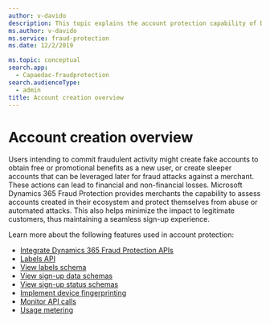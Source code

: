 ```yaml
---
author: v-davido
description: This topic explains the account protection capability of Dynamics 365 Fraud Protection.
ms.author: v-davido
ms.service: fraud-protection
ms.date: 12/2/2019

ms.topic: conceptual
search.app: 
  - Capaedac-fraudprotection
search.audienceType:
  - admin
title: Account creation overview
---
```


# Account creation overview

Users intending to commit fraudulent activity might create fake accounts to obtain free or promotional benefits as a new user, or create sleeper accounts that can be leveraged later for fraud attacks against a merchant. These actions can lead to financial and non-financial losses. Microsoft Dynamics 365 Fraud Protection provides merchants the capability to assess accounts created in their ecosystem and protect themselves from abuse or automated attacks. This also helps minimize the impact to legitimate customers, thus maintaining a seamless sign-up experience. 

Learn more about the following features used in account protection:

- [Integrate Dynamics 365 Fraud Protection APIs](integrate-real-time-api.md)
- [Labels API](labels-api.md)
- [View labels schema](labels-schema.md)
- [View sign-up data schemas](signup-schema.md)
- [View sign-up status schemas](signup-status-schema.md)
- [Implement device fingerprinting](device-fingerprinting.md)
- [Monitor API calls](monitoring.md)
- [Usage metering](metering.md)

